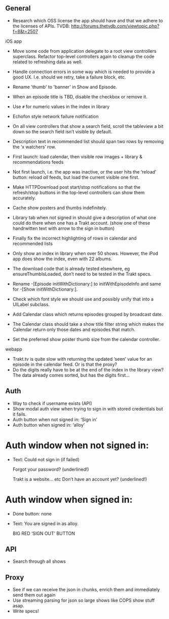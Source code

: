 General
-------

* Research which OSS license the app should have and that we adhere to the licenses of APIs.
  TVDB: http://forums.thetvdb.com/viewtopic.php?f=8&t=2507


iOS app
* Move some code from application delegate to a root view controllers superclass. Refactor top-level controllers again to cleanup the code related to refreshing data as well.
* Handle connection errors in some way which is needed to provide a good UX. I.e. should we retry, take a failure block, etc.
* Rename 'thumb' to 'banner' in Show and Episode.
* When an episode title is TBD, disable the checkbox or remove it.
* Use `#` for numeric values in the index in library
* Echofon style network failure notification
* On all view controllers that show a search field, scroll the tableview a bit down so the search field isn’t visible by default.
* Description text in recommended list should span two rows by removing the ‘x watchers’ row.
* First launch: load calendar, then visible row images + library & recommendations feeds
* Not first launch, i.e. the app was inactive, or the user hits the ‘reload’ button: reload _all_ feeds, but load the current visible one first.
* Make HTTPDownload post start/stop notifications so that the refresh/stop buttons in the top-level controllers can show them accurately.
* Cache show posters and thumbs indefinitely.
* Library tab when not signed in should give a description of what one could do there when one has a Trakt account. (show one of these handrwitten text with arrow to the sign in button)
* Finally fix the incorrect highlighting of rows in calendar and recommended lists

* Only show an index in library when over 50 shows. However, the iPod app does show the index, even with 22 albums.
* The download code that is already tested elsewhere, eg ensureThumbIsLoaded, don’t need to be tested in the Trakt specs.
* Rename -[Episode initWithDictionary:] to initWithEpisodeInfo and same for -[Show initWithDictionary:].
* Check which font style we should use and possibly unify that into a UILabel subclass.
* Add Calendar class which returns episodes grouped by broadcast date.
* The Calendar class should take a show title filter string which makes the Calendar return only those dates and episodes that match.
* Set the preferred show poster thumb size from the calendar controller.


webapp
* Trakt.tv is quite slow with returning the updated ‘seen’ value for an episode in the calendar feed. Or is that the proxy?
* Do the digits really have to be at the end of the index in the library view? The data already comes sorted, but has the digits first...

Auth
----

* Way to check if username exists (API)
* Show modal auth view when trying to sign in with stored credentials but it fails.
* Auth button when not signed in: ‘Sign in’
* Auth button when signed in: ‘alloy’

Auth window when not signed in:
===============================

* Text:
  Could not sign in (if failed)

  Forgot your password? (underlined!)

  Trakt is a website... etc
  Don’t have an account yet? (underlined!)

Auth window when signed in:
===============================

* Done button: none
* Text:
  You are signed in as alloy.

  BIG RED ‘SIGN OUT’ BUTTON

API
---

* Search through all shows

Proxy
-----

* See if we can receive the json in chunks, enrich them and immediately send them out again
* Use streaming parsing for json so large shows like COPS show stuff asap.
* Write specs!
